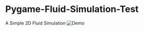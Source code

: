 # Pygame-Fluid-Simulation-Test
A Simple 2D Fluid Simulation
![Demo](raw.githubusercontent.com/DenizErdemAras/Pygame-Fluid-Simulation-Test/main/SimPreview.gif)
